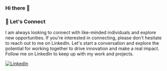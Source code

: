 ### Hi there 👋

### 🤝 Let's Connect
I am always looking to connect with like-minded individuals and explore new opportunities. If you're interested in connecting, please don't hesitate to reach out to me on LinkedIn. Let's start a conversation and explore the potential for working together to drive innovation and make a real impact. Follow me on LinkedIn to keep up with my work and projects.

[![LinkedIn](https://img.shields.io/badge/-LinkedIn-black.svg?style=flat-square&logo=linkedin&colorB=555)](https://www.linkedin.com/in/guilleseoane/)

<!--
**datagseoane/datagseoane** is a ✨ _special_ ✨ repository because its `README.md` (this file) appears on your GitHub profile.

Here are some ideas to get you started:

- 🔭 I’m currently working on ...
- 🌱 I’m currently learning ...
- 👯 I’m looking to collaborate on ...
- 🤔 I’m looking for help with ...
- 💬 Ask me about ...
- 📫 How to reach me: ...
- 😄 Pronouns: ...
- ⚡ Fun fact: ...
-->
